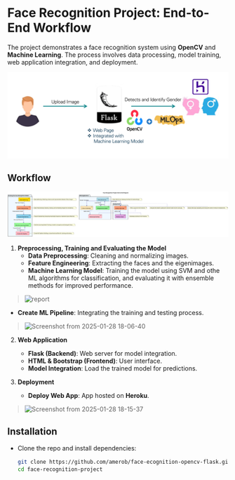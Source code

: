# Face Recognition Project: End-to-End Workflow

The project demonstrates a face recognition system using **OpenCV** and **Machine Learning**. The process involves data processing, model training, web application integration, and deployment.

![report](https://github.com/amerob/face-ecognition-opencv-flask/blob/main/static/images/s002)



## Workflow

![Face Recognition Diag](diag5.svg)

1. **Preprocessing, Training and Evaluating the Model**
   - **Data Preprocessing**: Cleaning and normalizing images.
   - **Feature Engineering**: Extracting the faces and the eigenimages.
   - **Machine Learning Model**:  Training the model using SVM and othe ML algorithms for classification, and evaluating it with ensemble methods for improved performance.
     
> ![report](https://github.com/user-attachments/assets/9f31762c-47ba-430a-b52b-db27caef4e7a)

   - **Create ML Pipeline**: Integrating the training and testing process.
     
> ![Screenshot from 2025-01-28 18-06-40](https://github.com/user-attachments/assets/5d1553b5-2a2f-418a-9e82-f5bfa2c480b6)

2. **Web Application**
   - **Flask (Backend)**: Web server for model integration.
   - **HTML & Bootstrap (Frontend)**: User interface.
   - **Model Integration**: Load the trained model for predictions.

3. **Deployment**
   - **Deploy Web App**: App hosted on **Heroku**.
     
> ![Screenshot from 2025-01-28 18-15-37](https://github.com/user-attachments/assets/2fc2d4e9-6ee1-43fd-84d9-0d540fd78437)


## Installation

- Clone the repo and install dependencies:
  
   ```bash
   git clone https://github.com/amerob/face-ecognition-opencv-flask.git
   cd face-recognition-project
   ```


